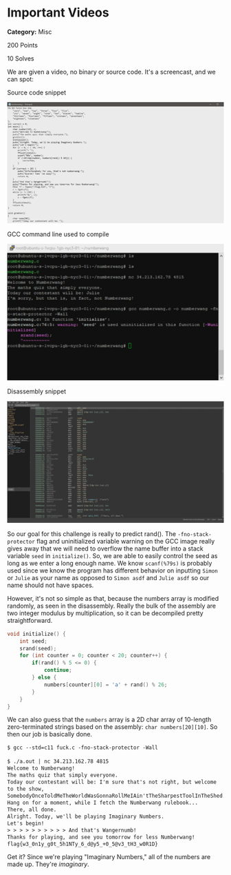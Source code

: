 # Important Videos

**Category:** Misc

200 Points

10 Solves

We are given a video, no binary or source code. It's a screencast, and we can spot:

Source code snippet

![source](notepad.png)

GCC command line used to compile

![gcc](putty.png)

Disassembly snippet

![disasm](binja.png)

So our goal for this challenge is really to predict rand(). The `-fno-stack-protector` flag and uninitialized variable warning on the GCC image really gives away that we will need to overflow the name buffer into a stack variable `seed` in `initialize()`. So, we are able to easily control the seed as long as we enter a long enough name. We know `scanf(%79s)` is probably used since we know the program has different behavior on inputting `Simon` or `Julie` as your name as opposed to `Simon asdf` and `Julie asdf` so our name should not have spaces.

However, it's not so simple as that, because the numbers array is modified randomly, as seen in the disassembly. Really the bulk of the assembly are two integer modulus by multiplication, so it can be decompiled pretty straightforward.

```C
void initialize() {
    int seed;
    srand(seed);    
    for (int counter = 0; counter < 20; counter++) {
        if(rand() % 5 <= 0) {
            continue;
        } else {
            numbers[counter][0] = 'a' + rand() % 26;
        }
    }
}
```

We can also guess that the `numbers` array is a 2D char array of 10-length zero-terminated strings based on the assembly: `char numbers[20][10]`. So then our job is basically done.

```
$ gcc --std=c11 fuck.c -fno-stack-protector -Wall

$ ./a.out | nc 34.213.162.78 4815
Welcome to Numberwang!
The maths quiz that simply everyone.
Today our contestant will be: I'm sure that's not right, but welcome to the show, SomebodyOnceToldMeTheWorldWasGonnaRollMeIAin'tTheSharpestToolInTheShed..haha!
Hang on for a moment, while I fetch the Numberwang rulebook...
There, all done.
Alright. Today, we'll be playing Imaginary Numbers.
Let's begin!
> > > > > > > > > > And that's Wangernumb!
Thanks for playing, and see you tomorrow for less Numberwang!
flag{w3_0n1y_g0t_5h1NTy_6_d@y5_+0_5@v3_tH3_w0R1D}
```

Get it? Since we're playing "Imaginary Numbers," all of the numbers are made up. They're *imaginary*.
